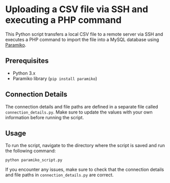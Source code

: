 # Uploading a CSV file via SSH and executing a PHP command

This Python script transfers a local CSV file to a remote server via SSH and executes a PHP command to import the file into a MySQL database using [Paramiko](http://www.paramiko.org/).

## Prerequisites
- Python 3.x
- Paramiko library (`pip install paramiko`)

## Connection Details
The connection details and file paths are defined in a separate file called `connection_details.py`. Make sure to update the values with your own information before running the script.

## Usage
To run the script, navigate to the directory where the script is saved and run the following command:

```
python paramiko_script.py
```

If you encounter any issues, make sure to check that the connection details and file paths in `connection_details.py` are correct.
